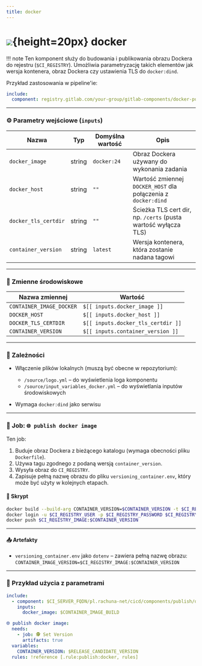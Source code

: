 ```yaml
---
title: docker
---
```

# ![](https://gitlab.com/pl.rachuna-net/infrastructure/terraform/modules/gitlab-project/-/raw/main/images/container.png){height=20px} docker

!!! note
    Ten komponent służy do budowania i publikowania obrazu Dockera do rejestru (`$CI_REGISTRY`). Umożliwia parametryzację takich elementów jak wersja kontenera, obraz Dockera czy ustawienia TLS do `docker:dind`.

Przykład zastosowania w pipeline'ie:

```yaml
include:
  component: registry.gitlab.com/your-group/gitlab-components/docker-publish
```

---
### ⚙️ Parametry wejściowe (`inputs`)

| Nazwa                | Typ    | Domyślna wartość | Opis                                                           |
| -------------------- | ------ | ---------------- | -------------------------------------------------------------- |
| `docker_image`       | string | `docker:24`      | Obraz Dockera używany do wykonania zadania                     |
| `docker_host`        | string | `""`             | Wartość zmiennej `DOCKER_HOST` dla połączenia z `docker:dind`  |
| `docker_tls_certdir` | string | `""`             | Ścieżka TLS cert dir, np. `/certs` (pusta wartość wyłącza TLS) |
| `container_version`  | string | `latest`         | Wersja kontenera, która zostanie nadana tagowi                 |

---
### 🧬 Zmienne środowiskowe

| Nazwa zmiennej           | Wartość                            |
| ------------------------ | ---------------------------------- |
| `CONTAINER_IMAGE_DOCKER` | `$[[ inputs.docker_image ]]`       |
| `DOCKER_HOST`            | `$[[ inputs.docker_host ]]`        |
| `DOCKER_TLS_CERTDIR`     | `$[[ inputs.docker_tls_certdir ]]` |
| `CONTAINER_VERSION`      | `$[[ inputs.container_version ]]`  |

---

### 🧱 Zależności

* Włączenie plików lokalnych (muszą być obecne w repozytorium):

  * `/source/logo.yml` – do wyświetlenia loga komponentu
  * `/source/input_variables_docker.yml` – do wyświetlania inputów środowiskowych
* Wymaga `docker:dind` jako serwisu

---
### 🚀 Job: `🌐 publish docker image`

Ten job:

1. Buduje obraz Dockera z bieżącego katalogu (wymaga obecności pliku `Dockerfile`).
2. Używa tagu zgodnego z podaną wersją `container_version`.
3. Wysyła obraz do `CI_REGISTRY`.
4. Zapisuje pełną nazwę obrazu do pliku `versioning_container.env`, który może być użyty w kolejnych etapach.

#### 📜 Skrypt

```bash
docker build --build-arg CONTAINER_VERSION=$CONTAINER_VERSION -t $CI_REGISTRY_IMAGE:$CONTAINER_VERSION .
docker login -u $CI_REGISTRY_USER -p $CI_REGISTRY_PASSWORD $CI_REGISTRY
docker push $CI_REGISTRY_IMAGE:$CONTAINER_VERSION
```

---
#### 📤 Artefakty

* `versioning_container.env` jako `dotenv` – zawiera pełną nazwę obrazu:
  `CONTAINER_IMAGE_VERSION=$CI_REGISTRY_IMAGE:$CONTAINER_VERSION`

---
### 🧪 Przykład użycia z parametrami

```yaml
include:
  - component: $CI_SERVER_FQDN/pl.rachuna-net/cicd/components/publish/docker@$COMPONENT_VERSION_PUBLISH
    inputs:
      docker_image: $CONTAINER_IMAGE_BUILD

🌐 publish docker image:
  needs:
    - job: 🕵 Set Version
      artifacts: true
  variables:
    CONTAINER_VERSION: $RELEASE_CANDIDATE_VERSION
  rules: !reference [.rule:publish:docker, rules]
```